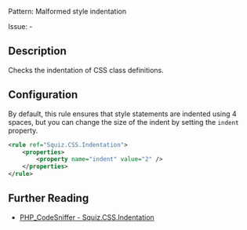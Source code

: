 Pattern: Malformed style indentation

Issue: -

## Description

Checks the indentation of CSS class definitions. 

## Configuration

By default, this rule ensures that style statements are indented using 4 spaces, but you can change the size of the indent by setting the `indent` property.

```xml
<rule ref="Squiz.CSS.Indentation">
    <properties>
        <property name="indent" value="2" />
    </properties>
</rule>
```

## Further Reading

* [PHP_CodeSniffer - Squiz.CSS.Indentation](https://github.com/squizlabs/PHP_CodeSniffer/blob/master/src/Standards/Squiz/Sniffs/CSS/IndentationSniff.php)